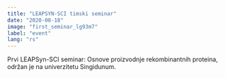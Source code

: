 ```yaml
---
title: "LEAPSYN-SCI timski seminar"
date: "2020-08-18"
image: "first_seminar_lg93m7"
label: "event"
lang: "rs"
---
```


Prvi LEAPSyn-SCI seminar: Osnove proizvodnje rekombinantnih proteina, održan je na univerzitetu Singidunum.
